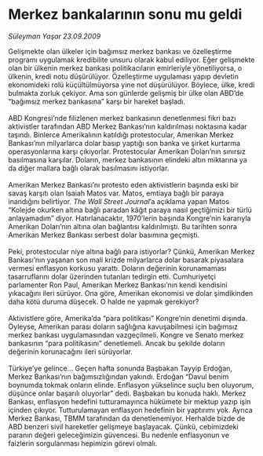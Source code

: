 # Merkez bankalarının sonu mu geldi

*Süleyman Yaşar 23.09.2009*

<div class="taraf_structure_2col_1zq">
<div class="margen_n">



 <p>Gelişmekte olan ülkeler için bağımsız merkez bankası ve özelleştirme programı uygulamak kredibilite unsuru olarak kabul ediliyor. Eğer gelişmekte olan bir ülkenin merkez bankası politikacıların emirleriyle yönetiliyorsa, o ülkenin, kredi notu düşürülüyor. Özelleştirme uygulaması yapıp devletin ekonomideki rolü küçültülmüyorsa yine not düşürülüyor. Böylece, ülke, kredi bulmakta zorluk çekiyor. Ama son günlerde gelişmiş bir ülke olan ABD’de “bağımsız merkez bankasına” karşı bir hareket başladı. <br/><br/>ABD Kongresi’nde filizlenen merkez bankasının denetlenmesi fikri bazı aktivistler tarafından ABD Merkez Bankası’nın kaldırılması noktasına kadar taşındı. Binlerce Amerikalının katıldığı protestocular, Amerikan Merkez Bankası’nın milyarlarca dolar basıp yaptığı son banka ve şirket kurtarma operasyonlarına karşı çıkıyorlar. Protestocular Amerikan Doları’nın sınırsız basılmasına karşılar. Doların, merkez bankasının elindeki altın miktarına ya da diğer mallara bağlı olarak basılmasını istiyorlar. <br/><br/>Amerikan Merkez Bankası’nı protesto eden aktivistlerin başında eski bir savaş karşıtı olan Isaiah Matos var. Matos, emtiaya bağlı bir paraya inandığını belirtiyor. <i>The Wall Street Journal</i>’a açıklama yapan Matos “Kolejde okurken altına bağlı paradan kâğıt paraya nasıl geçtiğimizi bir türlü anlayamadım” diyor. Hatırlanacaktır, 1970’lerin başında Kongre’nin kararıyla Amerikan Doları’nın altına olan bağlantısı kaldırılmıştı. Bu tarihten sonra Amerikan Merkez Bankası serbest dolar basımına geçmişti. <br/><br/>Peki, protestocular niye altına bağlı para istiyorlar? Çünkü, Amerikan Merkez Bankası’nın yaşanan son mali krizde milyarlarca dolar basarak piyasalara vermesi enflasyon korkusu yarattı. Doların değerinin korunamaması tasarruflarını dolar üzerinden tutanları tedirgin etti. Cumhuriyetçi parlamenter Ron Paul, Amerikan Merkez Bankası’nın kendi kendisini yıkacağını ileri sürüyor. Ona göre, Amerikan ekonomisi ve dolar şimdikinden daha kötü duruma düşecek. O halde ne yapmak gerekiyor? <br/><br/>Aktivistlere göre, Amerika’da “para politikası” Kongre’nin denetimi dışında. Öyleyse, Amerikan parası doların sağlığına kavuşabilmesi için bağımsız merkez bankası uygulamasından vazgeçilmeli. Kongre ve Senato merkez bankasının “para politikasını” denetlemeli. Ancak bu şekilde doların değerinin korunacağını ileri sürüyorlar. <br/><br/>Türkiye’ye gelince... Geçen hafta sonunda Başbakan Tayyip Erdoğan, Merkez Bankası’nın bağımsızlığından yakındı. Erdoğan “Davul benim boynumda tokmak onların elinde. Enflasyon yükselince suçlu ben oluyorum, düşünce onlar başarılı oluyorlar” dedi. Başbakan bu konuda haklı. Merkez Bankası, enflasyon hedefini tutturamayınca hükümete bir mektup yazıp işin içinden çıkıyor. Tutturulamayan enflasyon hedefinin bir yaptırımı yok. Ayrıca Merkez Bankası, TBMM tarafından da denetlenemiyor. Herhalde bizde de ABD benzeri sivil hareketler gelişmeye başlayacak. Çünkü, cebimizdeki paranın değeri geleceğimizin güvencesi. Bu nedenle enflasyonun ve faizlerin sorgulanması hepimizin görevi olmalı. </p>
<br/>
<br/>
<br/>



<br/>


<div id="taraf_not">
</div>

</div>


</div>
